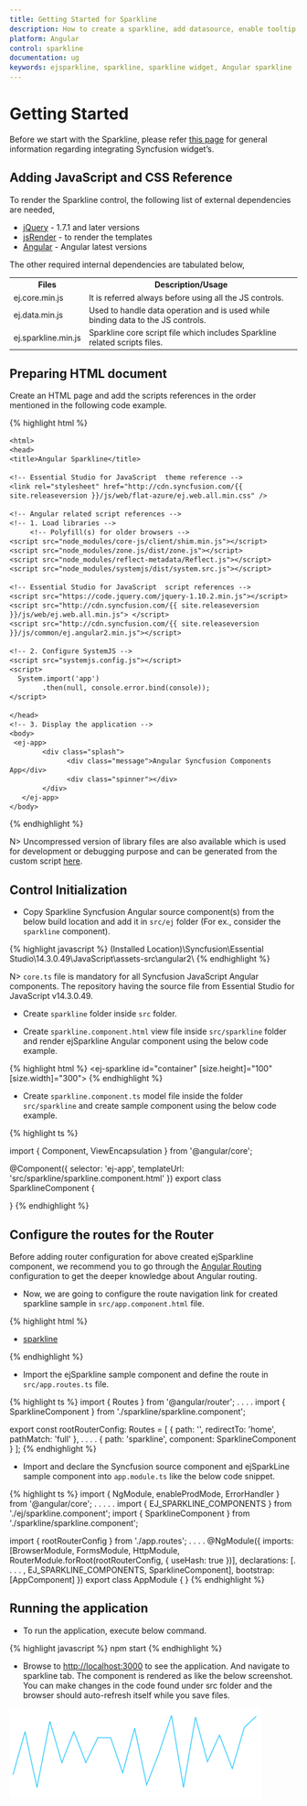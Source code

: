 ```yaml
---
title: Getting Started for Sparkline
description: How to create a sparkline, add datasource, enable tooltip and other functionalities
platform: Angular
control: sparkline
documentation: ug
keywords: ejsparkline, sparkline, sparkline widget, Angular sparkline
---
```

# Getting Started

Before we start with the Sparkline, please refer [this page](https://help.syncfusion.com/angular/sparkline/overview) for general information regarding integrating Syncfusion widget’s.

## Adding JavaScript and CSS Reference

To render the Sparkline control, the following list of external dependencies are needed, 

* [jQuery](http://jquery.com) - 1.7.1 and later versions
* [jsRender](https://github.com/borismoore/jsrender) - to render the templates
* [Angular](https://angular.io/) - Angular latest versions

The other required internal dependencies are tabulated below,

<table>
   <tr>
      <th>
         <b>Files</b>
      </th>
      <th>
         <b>Description/Usage </b>
      </th>
   </tr>
   <tr>
      <td>
         ej.core.min.js
      </td>
      <td>
        It is referred always before using all the JS controls.
      </td>
   </tr>
   <tr>
      <td>
         ej.data.min.js
      </td>
      <td>
         Used to handle data operation and is used while binding data to the JS controls.
      </td>
   </tr>
   <tr>
      <td>
        ej.sparkline.min.js
      </td>
      <td>
        Sparkline core script file which includes Sparkline related scripts files.
      </td>
   </tr>
</table>

## Preparing HTML document

Create an HTML page and add the scripts references in the order mentioned in the following code example.

{% highlight html %}

    <html>
    <head>
    <title>Angular Sparkline</title>

    <!-- Essential Studio for JavaScript  theme reference -->
    <link rel="stylesheet" href="http://cdn.syncfusion.com/{{ site.releaseversion }}/js/web/flat-azure/ej.web.all.min.css" />

    <!-- Angular related script references -->
    <!-- 1. Load libraries -->
         <!-- Polyfill(s) for older browsers -->
    <script src="node_modules/core-js/client/shim.min.js"></script>   
    <script src="node_modules/zone.js/dist/zone.js"></script>
    <script src="node_modules/reflect-metadata/Reflect.js"></script>
    <script src="node_modules/systemjs/dist/system.src.js"></script>

    <!-- Essential Studio for JavaScript  script references -->
    <script src="https://code.jquery.com/jquery-1.10.2.min.js"></script>
    <script src="http://cdn.syncfusion.com/{{ site.releaseversion }}/js/web/ej.web.all.min.js"> </script> 
    <script src="http://cdn.syncfusion.com/{{ site.releaseversion }}/js/common/ej.angular2.min.js"></script>
    
    <!-- 2. Configure SystemJS -->
    <script src="systemjs.config.js"></script>
    <script>       
      System.import('app')
            .then(null, console.error.bind(console));
    </script>

    </head>
    <!-- 3. Display the application -->
    <body>
     <ej-app>  
		    <div class="splash">
			      <div class="message">Angular Syncfusion Components App</div>
			      <div class="spinner"></div>
		    </div>
	   </ej-app>
    </body>
</html>

{% endhighlight %}

N> Uncompressed version of library files are also available which is used for development or debugging purpose and can be generated from the custom script [here](http://csg.syncfusion.com).

## Control Initialization

* Copy Sparkline Syncfusion Angular source component(s) from the below build location and add it in `src/ej` folder (For ex., consider the `sparkline` component).

{% highlight javascript %}
(Installed Location)\Syncfusion\Essential Studio\14.3.0.49\JavaScript\assets-src\angular2\ 
{% endhighlight %}

N> `core.ts` file is mandatory for all Syncfusion JavaScript Angular components. The repository having the source file from Essential Studio for JavaScript v14.3.0.49.

* Create `sparkline` folder inside `src` folder.

* Create `sparkline.component.html` view file inside `src/sparkline` folder and render ejSparkline Angular component using the below code example. 

{% highlight html %}
<ej-sparkline id="container" [size.height]="100" [size.width]="300">
</ej-sparkline>
{% endhighlight %}

* Create `sparkline.component.ts` model file inside the folder `src/sparkline` and create sample component using the below code example.

{% highlight ts %}

import { Component, ViewEncapsulation } from '@angular/core';

@Component({
  selector: 'ej-app',
  templateUrl: 'src/sparkline/sparkline.component.html'
})
export class SparklineComponent {

}
{% endhighlight %}

## Configure the routes for the Router

Before adding router configuration for above created ejSparkline component, we recommend you to go through the [Angular Routing](https://angular.io/docs/ts/latest/guide/router.html) configuration to get the deeper knowledge about Angular routing. 

* Now, we are going to configure the route navigation link for created sparkline sample in `src/app.component.html` file.

{% highlight html %}
<div>
	<ul class="nav navbar-nav">
		    <li>
           <a data-toggle="collapse" data-target="#skeleton-navigation-navbar-collapse.in" href="#sparkline" [routerLink]="['/sparkline']">sparkline </a>
        </li>
	  </ul>
</div>
<main>
	<router-outlet></router-outlet>
</main>
{% endhighlight %}

* Import the ejSparkline sample component and define the route in `src/app.routes.ts` file.

{% highlight ts %}
import { Routes } from '@angular/router';
. . . . 
import { SparklineComponent } from './sparkline/sparkline.component';

export const rootRouterConfig: Routes = [
    { path: '', redirectTo: 'home', pathMatch: 'full' },
    . . . . 
    { path: 'sparkline', component: SparklineComponent }
];
{% endhighlight %}

* Import and declare the Syncfusion source component and ejSparkLine sample component into `app.module.ts` like the below code snippet.

{% highlight ts %}
import { NgModule, enableProdMode, ErrorHandler } from '@angular/core';
. . . . . 
import { EJ_SPARKLINE_COMPONENTS } from './ej/sparkline.component';
import { SparklineComponent } from './sparkline/sparkline.component';

import { rootRouterConfig } from './app.routes';
. . . . 
@NgModule({
  imports: [BrowserModule, FormsModule, HttpModule, RouterModule.forRoot(rootRouterConfig, { useHash: true })],
  declarations: [. . . . , EJ_SPARKLINE_COMPONENTS, SparklineComponent],
  bootstrap: [AppComponent]
})
export class AppModule { }
{% endhighlight %}

## Running the application

* To run the application, execute below command.

{% highlight javascript %}
npm start
{% endhighlight %}

* Browse to [http://localhost:3000](http://localhost:3000) to see the application. And navigate to sparkline tab. The component is rendered as like the below screenshot. You can make changes in the code found under src folder and the browser should auto-refresh itself while you save files. 

![](Getting-started-images/Getting-Started_img1.png) 


